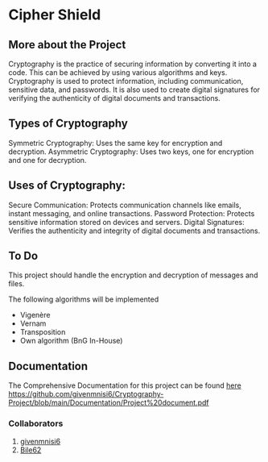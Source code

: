 # Cipher Shield

## More about the Project

Cryptography is the practice of securing information by converting it into a code. This can be achieved by using various algorithms and keys. Cryptography is used to protect information, including communication, sensitive data, and passwords. It is also used to create digital signatures for verifying the authenticity of digital documents and transactions.

## Types of Cryptography

Symmetric Cryptography: Uses the same key for encryption and decryption.
Asymmetric Cryptography: Uses two keys, one for encryption and one for decryption.

## Uses of Cryptography:

Secure Communication: Protects communication channels like emails, instant messaging, and online transactions.
Password Protection: Protects sensitive information stored on devices and servers.
Digital Signatures: Verifies the authenticity and integrity of digital documents and transactions.

## To Do
This project should handle the encryption and decryption of messages and files.

The following algorithms will be implemented
- Vigenère
- Vernam
- Transposition
- Own algorithm (BnG In-House)

## Documentation
The Comprehensive Documentation for this project can be found [here](https://github.com/givenmnisi6/Cryptography-Project/blob/a7694941574f8c2cdd1d51debccbf66ebb5e11f4/Documentation/Project%20document.pdf)
https://github.com/givenmnisi6/Cryptography-Project/blob/main/Documentation/Project%20document.pdf

### Collaborators
1. [givenmnisi6](https://github.com/givenmnisi6)
2. [Bile62](https://github.com/Bile62)

         


